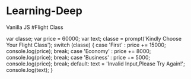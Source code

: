 # Learning-Deep
Vanilla JS #Flight Class


var classe;
var price = 60000;
var text;
classe = prompt('Kindly Choose Your Flight Class');
switch (classe) {
    case 'First' : price += 15000;
    console.log(price);
    break;
    case 'Economy' : price += 8000;
    console.log(price);
    break;
    case 'Business' : price += 5000;
   console.log(price);
    break;
  default: 
text = 'Invalid Input,Please Try Again!';
    console.log(text);
}
